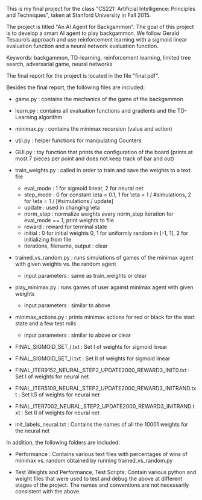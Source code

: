 This is my final project for the class "CS221: Artificial Intelligence: Principles and Techniques", taken at Stanford University in Fall 2015.

The project is titled "An AI Agent for Backgammon". The goal of this project is to develop a smart AI agent to play backgammon. We follow
Gerald Tesauro’s approach and use reinforcement learning with a sigmoid linear evaluation function and a neural network evaluation function.

Keywords: backgammon, TD-learning, reinforcement learning, limited tree search, adversarial game, neural networks

The final report for the project is located in the file "final.pdf".

Besides the final report, the following files are included:

- game.py : contains the mechanics of the game of the backgammon

- learn.py : contains all evaluation functions and gradients and the TD-Learning algorithm

- minimax.py : contains the minimax recursion (value and action)

- util.py : helper functions for manipulating Counters

- GUI.py : toy function that prints the configuration of the board (prints at most 7 pieces per point and does not keep track of bar and out)

- train_weights.py : called in order to train and save the weights to a text file
    - eval_mode : 1 for sigmoid linear, 2 for neural net
    - step_mode : 0 for constant \eta = 0.1, 1 for \eta = 1 / #simulations, 2 for \eta = 1 /
    [#simulations / update]
    - update : used in changing \eta
    - norm_step : normalize weights every norm_step iteration for eval_mode == 1, print weights to file
    - reward : reward for terminal state
    - initial : 0 for initial weights 0, 1 for uniformly random in [-1, 1], 2 for initializing from file
    - iterations, filename, output : clear
    
- trained_vs_random.py : runs simulations of games of the minimax agent with given weights vs. the random agent
    - input parameters : same as train_weights or clear
    
- play_minimax.py : runs games of user against minimax agent with given weights
    - input parameters : similar to above
    
- minimax_actions.py : prints minimax actions for red or black for the start state and a few test rolls
    - input parameters : similar to above or clear
    
- FINAL_SIGMOID_SET_I.txt : Set I of weights for sigmoid linear

- FINAL_SIGMOID_SET_II.txt : Set II of weights for sigmoid linear
    
- FINAL_ITER9152_NEURAL_STEP2_UPDATE2000_REWARD3_INIT0.txt : Set I of weights for neural net

- FINAL_ITER5109_NEURAL_STEP2_UPDATE2000_REWARD3_INITRAND.txt : Set I.5 of weights for neural net

- FINAL_ITER7002_NEURAL_STEP2_UPDATE2000_REWARD3_INITRAND.txt : Set II of weights for neural net

- init_labels_neural.txt : Contains the names of all the 10001 weights for the neural net

In addition, the following folders are included:

- Performance : Contains various text files with percentages of wins of minimax vs. random obtained by running trained_vs_random.py

- Test Weights and Performance, Test Scripts: Contain various python and weight files that were used to test and debug the above at different stages of the project. The names and conventions are not necessarily consistent with the above.
